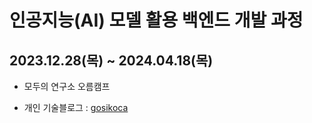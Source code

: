 # 인공지능(AI) 모델 활용 백엔드 개발 과정 

## 2023.12.28(목) ~ 2024.04.18(목)  


  - 모두의 연구소 오름캠프

  - 개인 기술블로그 : [gosikoca](https://gosikoca.tistory.com/)
  
